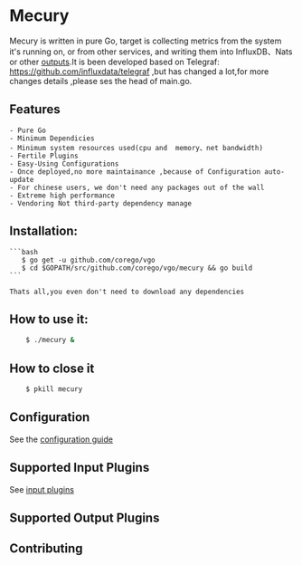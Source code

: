 # Mecury

Mecury is written in pure Go, target is  collecting metrics from the system it's
running on, or from other services, and writing them into InfluxDB、Nats or other
[outputs](https://github.com/corego/vgo/tree/master/mecury#supported-output-plugins).It is been 
developed  based on Telegraf: https://github.com/influxdata/telegraf ,but has changed
a lot,for more changes details ,please ses the head of main.go.

Features
--------------
    - Pure Go
    - Minimum Dependicies
    - Minimum system resources used(cpu and  memory、net bandwidth)
    - Fertile Plugins
    - Easy-Using Configurations
    - Once deployed,no more maintainance ,because of Configuration auto-update
    - For chinese users, we don't need any packages out of the wall
    - Extreme high performance
    - Vendoring Not third-party dependency manage

## Installation:
    ```bash
       $ go get -u github.com/corego/vgo
       $ cd $GOPATH/src/github.com/corego/vgo/mecury && go build
    ```

    Thats all,you even don't need to download any dependencies


## How to use it:
```bash
    $ ./mecury &
```

## How to close it
```bash
    $ pkill mecury
```

## Configuration

See the [configuration guide](docs/Configuration.md)

## Supported Input Plugins

See [input plugins](https://github.com/corego/vgo/mecury/plugins/input)

## Supported Output Plugins


## Contributing
